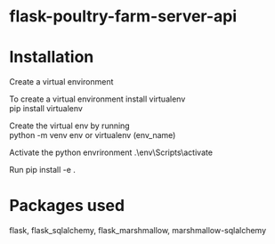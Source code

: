 
# flask-poultry-farm-server-api

# Installation 
Create a virtual environment

To create a virtual environment install virtualenv        
pip install virtualenv

Create the virtual env by running    
python -m venv env  or virtualenv (env_name)

Activate the python envrironment
.\env\Scripts\activate

Run pip install -e .


# Packages used
flask,
flask_sqlalchemy,
flask_marshmallow,
marshmallow-sqlalchemy
